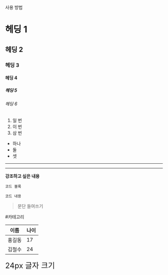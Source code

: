 
사용 방법

# 헤딩 1
## 헤딩 2
### 헤딩 3
#### 헤딩 4
##### 헤딩 5
###### 헤딩 6


1. 일 번
2. 이 번
3. 삼 번

- 하나
- 둘
- 셋

---
___

**강조하고 싶은 내용**

`코드 블록`

```
코드 내용
```

> 문단 들여쓰기

#카테고리 


| 이름  | 나이  |
| --- | --- |
| 홍길동 | 17  |
| 김철수 | 24  |


<span style="font-size: 24px;">24px 글자 크기</span>